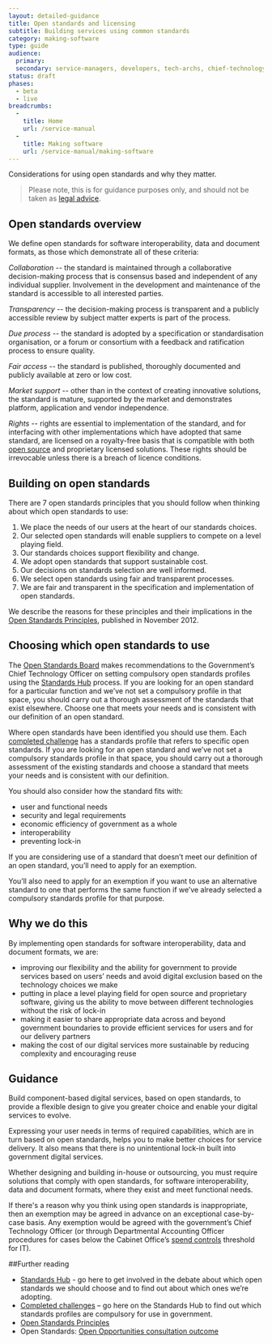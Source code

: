 ```yaml
---
layout: detailed-guidance
title: Open standards and licensing
subtitle: Building services using common standards
category: making-software
type: guide
audience:
  primary:
  secondary: service-managers, developers, tech-archs, chief-technology-officers
status: draft
phases:
  - beta
  - live
breadcrumbs:
  -
    title: Home
    url: /service-manual
  -
    title: Making software
    url: /service-manual/making-software
---
```


Considerations for using open standards and why they matter.

> Please note, this is for guidance purposes only, and should not be taken as
[legal advice](http://en.wikipedia.org/wiki/IANACL).

## Open standards overview

We define open standards for software interoperability, data and document
formats, as those which demonstrate all of these criteria:

*Collaboration* -- the standard is maintained through a collaborative
decision-making process that is consensus based and independent of any
individual supplier. Involvement in the development and maintenance of the
standard is accessible to all interested parties.

*Transparency* -- the decision-making process is transparent and a publicly
accessible review by subject matter experts is part of the process.

*Due process* -- the standard is adopted by a specification or standardisation
organisation, or a forum or consortium with a feedback and ratification process
to ensure quality.

*Fair access* -- the standard is published, thoroughly documented and publicly
available at zero or low cost.

*Market support* -- other than in the context of creating innovative solutions,
the standard is mature, supported by the market and demonstrates platform,
application and vendor independence.

*Rights* -- rights are essential to implementation of the standard, and for
interfacing with other implementations which have adopted that same standard,
are licensed on a royalty-free basis that is compatible with both
[open source](http://opensource.org/licenses/alphabetical) and proprietary
licensed solutions. These rights should be irrevocable unless there is a
breach of licence conditions.

## Building on open standards

There are 7 open standards principles that you should follow when thinking
about which open standards to use:

1. We place the needs of our users at the heart of our standards choices.
1. Our selected open standards will enable suppliers to compete on a level
   playing field.
1. Our standards choices support flexibility and change.
1. We adopt open standards that support sustainable cost.
1. Our decisions on standards selection are well informed.
1. We select open standards using fair and transparent processes.
1. We are fair and transparent in the specification and implementation of
   open standards.

We describe the reasons for these principles and their implications in the
[Open Standards Principles](https://www.gov.uk/government/publications/open-standards-principles/open-standards-principles),
published in November 2012.

## Choosing which open standards to use

The [Open Standards Board](http://standards.data.gov.uk/meeting/open-standards-board-terms-reference)
makes recommendations to the Government’s Chief Technology Officer on setting
compulsory open standards profiles using the
[Standards Hub](http://standards.data.gov.uk/) process.
If you are looking for an open standard for a particular function and we’ve not
set a compulsory profile in that space, you should carry out a thorough
assessment of the standards that exist elsewhere. Choose one that meets your
needs and is consistent with our definition of an open standard.

Where open standards have been identified you should use them. Each
[completed challenge](http://standards.data.gov.uk/challenges/completed) has a
standards profile that refers to specific open standards.
If you are looking for an open standard and we’ve not set a compulsory standards
profile in that space, you should carry out a thorough assessment of the
existing standards and choose a standard that meets your needs and is
consistent with our definition.

You should also consider how the standard fits with:

* user and functional needs
* security and legal requirements
* economic efficiency of government as a whole
* interoperability
* preventing lock-in

If you are considering use of a standard that doesn’t meet our definition of an
open standard, you’ll need to apply for an exemption.

You’ll also need to apply for an exemption if you want to use an alternative
standard to one that performs the same function if we’ve already selected a
compulsory standards profile for that purpose.

## Why we do this

By implementing open standards for software interoperability, data and document
formats, we are:

* improving our flexibility and the ability for government to provide services
  based on users’ needs and avoid digital exclusion based on the technology
  choices we make
* putting in place a level playing field for open source and proprietary
  software, giving us the ability to move between different technologies
  without the risk of lock-in
* making it easier to share appropriate data across and beyond government
  boundaries to provide efficient services for users and for our delivery
  partners
* making the cost of our digital services more sustainable by reducing
  complexity and encouraging reuse

## Guidance

Build component-based digital services, based on open standards, to provide a
flexible design to give you greater choice and enable your digital services to
evolve.

Expressing your user needs in terms of required capabilities, which are in turn
based on open standards, helps you to make better choices for service delivery.
It also means that there is no unintentional lock-in built into government
digital services.

Whether designing and building in-house or outsourcing, you must require
solutions that comply with open standards, for software interoperability, data
and document formats, where they exist and meet functional needs.

If there's a reason why you think using open standards is inappropriate, then
an exemption may be agreed in advance on an exceptional case-by-case basis.
Any exemption would be agreed with the government’s Chief Technology Officer
(or through Departmental Accounting Officer procedures for cases below the
Cabinet Office’s
[spend controls](https://www.gov.uk/government/publications/cabinet-office-controls)
threshold for IT).

##Further reading

* [Standards Hub](http://standards.data.gov.uk/) - go here to get involved in
  the debate about which open standards we should choose and to find out about
  which ones we’re adopting.
* [Completed challenges](http://standards.data.gov.uk/challenges/completed) –
  go here on the Standards Hub to find out which standards profiles are
  compulsory for use in government.
* [Open Standards Principles](https://www.gov.uk/government/uploads/system/uploads/attachment_data/file/78892/Open-Standards-Principles-FINAL.pdf)
* Open Standards: [Open Opportunities consultation outcome](https://www.gov.uk/government/consultations/open-standards-open-opportunities-flexibility-and-efficiency-in-government-it)
